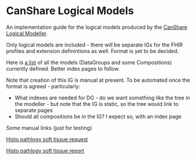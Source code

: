 # CanShare Logical Models

An implementation guide for the logical models produced by the [CanShare Logical Modeller](http://poc.canshare.co.nz/models.html).

Only logical models are included - there will be separate IGs for the FHIR profiles and extension definintions as well. Format is yet to be decided.

Here is [a list](toc.html) of all the models (DataGroups and some Compositions) currently defined. Better index pages to follow. 

Note that creation of this IG is manual at present. To be automated once the format is agreed - particularly:

* What indexes are needed for DG - do we want something like the tree in the modeller - but note that the IG is static, so the tree would link to separate pages
* Should all compositions be in the IG? I expect so, with an index page




Some manual links (just for testing)

[Histo pathlogy soft tissue request](StructureDefinition-HistopathologyRequestSoftTissueBiopsy.html)

[Histo pathlogy soft tissue report](StructureDefinition-HistopathologyReportSoftTissueResection.html)



